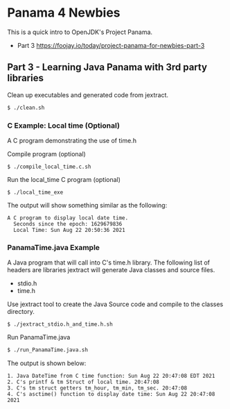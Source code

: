 # Panama 4 Newbies
This is a quick intro to OpenJDK's Project Panama.
- Part 3  https://foojay.io/today/project-panama-for-newbies-part-3

## Part 3 - Learning Java Panama with 3rd party libraries
Clean up executables and generated code from jextract.
```bash
$ ./clean.sh
```

### C Example: Local time (Optional)
A C program demonstrating the use of time.h 

Compile  program (optional)
```shell
$ ./compile_local_time.c.sh
```

Run the local_time C program (optional)
```shell
$ ./local_time_exe
```

The output will show something similar as the following:
```shell
A C program to display local date time.
  Seconds since the epoch: 1629679836
  Local Time: Sun Aug 22 20:50:36 2021
```

### PanamaTime.java Example
A Java program that will call into C's time.h library.
The following list of headers are libraries jextract will generate Java classes and source files.
- stdio.h
- time.h

Use jextract tool to create the Java Source code and compile to the classes directory.
```shell
$ ./jextract_stdio.h_and_time.h.sh
```

Run PanamaTime.java
```bash
$ ./run_PanamaTime.java.sh
```

The output is shown below:
```text
1. Java DateTime from C time function: Sun Aug 22 20:47:08 EDT 2021
2. C's printf & tm Struct of local time. 20:47:08
3. C's tm struct getters tm_hour, tm_min, tm_sec. 20:47:08
4. C's asctime() function to display date time: Sun Aug 22 20:47:08 2021
```
